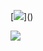 [![](https://visitor-badge.glitch.me/badge?page_id=tabs-not-spaces.visitor-badge")]()

[![](http://img.youtube.com/vi/0hAL7emClFM/0.jpg)](http://www.youtube.com/watch?v=0hAL7emClFM "FACE THE MUSIC")
